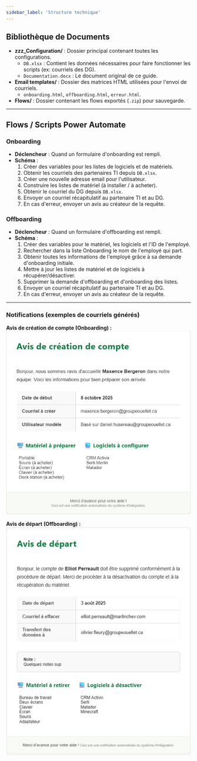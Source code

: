```yaml
---
sidebar_label: 'Structure technique'
---
```


## Bibliothèque de Documents

* **zzz_Configuration/** : Dossier principal contenant toutes les configurations.
    * `DB.xlsx` : Contient les données nécessaires pour faire fonctionner les scripts (ex: courriels des DG).
    * `Documentation.docx` : Le document original de ce guide.
* **Email templates/** : Dossier des matrices HTML utilisées pour l'envoi de courriels.
    * `onboarding.html`, `offboarding.html`, `erreur.html`.
* **Flows/** : Dossier contenant les flows exportés (`.zip`) pour sauvegarde.

---

## Flows / Scripts Power Automate

### Onboarding

* **Déclencheur** : Quand un formulaire d'onboarding est rempli.
* **Schéma** :
    1. Créer des variables pour les listes de logiciels et de matériels.
    2. Obtenir les courriels des partenaires TI depuis `DB.xlsx`.
    3. Créer une nouvelle adresse email pour l'utilisateur.
    4. Construire les listes de matériel (à installer / à acheter).
    5. Obtenir le courriel du DG depuis `DB.xlsx`.
    6. Envoyer un courriel récapitulatif au partenaire TI et au DG.
    7. En cas d'erreur, envoyer un avis au créateur de la requête.

### Offboarding

* **Déclencheur** : Quand un formulaire d'offboarding est rempli.
* **Schéma** :
    1. Créer des variables pour le matériel, les logiciels et l'ID de l'employé.
    2. Rechercher dans la liste Onboarding le nom de l'employé qui part.
    3. Obtenir toutes les informations de l'employé grâce à sa demande d'onboarding initiale.
    4. Mettre à jour les listes de matériel et de logiciels à récupérer/désactiver.
    5. Supprimer la demande d'offboarding et d'onboarding des listes.
    6. Envoyer un courriel récapitulatif au partenaire TI et au DG.
    7. En cas d'erreur, envoyer un avis au créateur de la requête.

---

### Notifications (exemples de courriels générés)

**Avis de création de compte (Onboarding) :**
![Exemple d'email d'onboarding](/img/email-onboarding.png)

**Avis de départ (Offboarding) :**
![Exemple d'email d'offboarding](/img/email-offboarding.png)